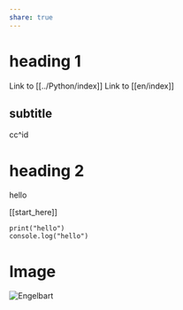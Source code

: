 ```yaml
---
share: true
---
```


# heading 1
Link to [[../Python/index]]
Link to [[en/index]]


## subtitle
cc^id

# heading 2
hello

[[start_here]]

```
print("hello")
console.log("hello")
```

# Image

![Engelbart](https://history-computer.com/ModernComputer/Basis/images/Engelbart.jpg)